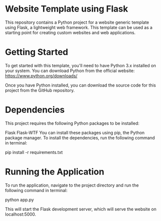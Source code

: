 # Website Template using Flask
This repository contains a Python project for a website generic template using Flask, a lightweight web framework. This template can be used as a starting point for creating custom websites and web applications.

# Getting Started
To get started with this template, you'll need to have Python 3.x installed on your system. You can download Python from the official website: https://www.python.org/downloads/

Once you have Python installed, you can download the source code for this project from the GitHub repository.

# Dependencies
This project requires the following Python packages to be installed:

Flask
Flask-WTF
You can install these packages using pip, the Python package manager. To install the dependencies, run the following command in terminal:

pip install -r requirements.txt

# Running the Application

To run the application, navigate to the project directory and run the following command in terminal:

python app.py

This will start the Flask development server, which will serve the website on localhost:5000.
